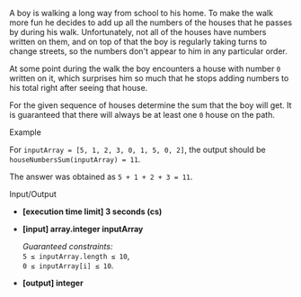 
A boy is walking a long way from school to his home. To make the walk more fun he decides to add up all the numbers of the houses that he passes by during his walk. Unfortunately, not all of the houses have numbers written on them, and on top of that the boy is regularly taking turns to change streets, so the numbers don't appear to him in any particular order.

At some point during the walk the boy encounters a house with number  `0`  written on it, which surprises him so much that he stops adding numbers to his total right after seeing that house.

For the given sequence of houses determine the sum that the boy will get. It is guaranteed that there will always be at least one  `0`  house on the path.

Example

For  `inputArray = [5, 1, 2, 3, 0, 1, 5, 0, 2]`, the output should be  
`houseNumbersSum(inputArray) = 11`.

The answer was obtained as  `5 + 1 + 2 + 3 = 11`.

Input/Output

-   **[execution time limit] 3 seconds (cs)**
    
-   **[input] array.integer inputArray**
    
    _Guaranteed constraints:_  
    `5 ≤ inputArray.length ≤ 10`,  
    `0 ≤ inputArray[i] ≤ 10`.
    
-   **[output] integer**